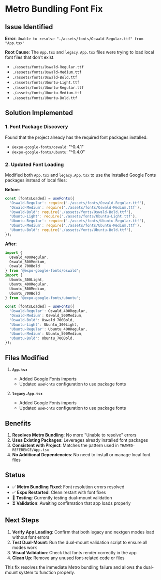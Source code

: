 # Metro Bundling Font Fix

## Issue Identified

**Error**: `Unable to resolve "./assets/fonts/Oswald-Regular.ttf" from "App.tsx"`

**Root Cause**: The `App.tsx` and `legacy.App.tsx` files were trying to load local font files that don't exist:
- `./assets/fonts/Oswald-Regular.ttf`
- `./assets/fonts/Oswald-Medium.ttf`
- `./assets/fonts/Oswald-Bold.ttf`
- `./assets/fonts/Ubuntu-Light.ttf`
- `./assets/fonts/Ubuntu-Regular.ttf`
- `./assets/fonts/Ubuntu-Medium.ttf`
- `./assets/fonts/Ubuntu-Bold.ttf`

## Solution Implemented

### 1. **Font Package Discovery**
Found that the project already has the required font packages installed:
- `@expo-google-fonts/oswald`: "^0.4.1"
- `@expo-google-fonts/ubuntu`: "^0.4.0"

### 2. **Updated Font Loading**
Modified both `App.tsx` and `legacy.App.tsx` to use the installed Google Fonts packages instead of local files:

**Before**:
```typescript
const [fontsLoaded] = useFonts({
  'Oswald-Regular': require('./assets/fonts/Oswald-Regular.ttf'),
  'Oswald-Medium': require('./assets/fonts/Oswald-Medium.ttf'),
  'Oswald-Bold': require('./assets/fonts/Oswald-Bold.ttf'),
  'Ubuntu-Light': require('./assets/fonts/Ubuntu-Light.ttf'),
  'Ubuntu-Regular': require('./assets/fonts/Ubuntu-Regular.ttf'),
  'Ubuntu-Medium': require('./assets/fonts/Ubuntu-Medium.ttf'),
  'Ubuntu-Bold': require('./assets/fonts/Ubuntu-Bold.ttf'),
});
```

**After**:
```typescript
import {
  Oswald_400Regular,
  Oswald_500Medium,
  Oswald_700Bold
} from '@expo-google-fonts/oswald';
import {
  Ubuntu_300Light,
  Ubuntu_400Regular,
  Ubuntu_500Medium,
  Ubuntu_700Bold
} from '@expo-google-fonts/ubuntu';

const [fontsLoaded] = useFonts({
  'Oswald-Regular': Oswald_400Regular,
  'Oswald-Medium': Oswald_500Medium,
  'Oswald-Bold': Oswald_700Bold,
  'Ubuntu-Light': Ubuntu_300Light,
  'Ubuntu-Regular': Ubuntu_400Regular,
  'Ubuntu-Medium': Ubuntu_500Medium,
  'Ubuntu-Bold': Ubuntu_700Bold,
});
```

## Files Modified

1. **`App.tsx`**
   - Added Google Fonts imports
   - Updated `useFonts` configuration to use package fonts

2. **`legacy.App.tsx`**
   - Added Google Fonts imports
   - Updated `useFonts` configuration to use package fonts

## Benefits

1. **Resolves Metro Bundling**: No more "Unable to resolve" errors
2. **Uses Existing Packages**: Leverages already installed font packages
3. **Consistent with Project**: Matches the pattern used in `THAWED-REFERENCE/App.tsx`
4. **No Additional Dependencies**: No need to install or manage local font files

## Status

- ✅ **Metro Bundling Fixed**: Font resolution errors resolved
- ✅ **Expo Restarted**: Clean restart with font fixes
- 🔄 **Testing**: Currently testing dual-mount validation
- ⏳ **Validation**: Awaiting confirmation that app loads properly

## Next Steps

1. **Verify App Loading**: Confirm that both legacy and nextgen modes load without font errors
2. **Test Dual-Mount**: Run the dual-mount validation script to ensure all modes work
3. **Visual Validation**: Check that fonts render correctly in the app
4. **Clean Up**: Remove any unused font-related code or files

This fix resolves the immediate Metro bundling failure and allows the dual-mount system to function properly. 